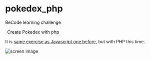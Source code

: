# pokedex_php
BeCode learning challenge

-Create Pokedex with php

It is [same exercise as Javascript one before](https://github.com/mari-mizutani/ajax-pokedex), but with PHP this time.

![screen image](https://github.com/mari-mizutani/pokedex_php/blob/master/Pokedex.png)
